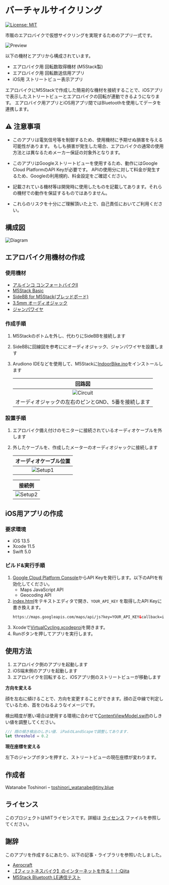 # バーチャルサイクリング

[![License: MIT](https://img.shields.io/badge/License-MIT-yellow.svg)](https://opensource.org/licenses/MIT)

市販のエアロバイクで仮想サイクリングを実現するためのアプリ一式です。

![Preview](Preview/preview1.png)


以下の機材とアプリから構成されています。

* エアロバイク用 回転数取得機材 (M5Stack製)
* エアロバイク用 回転数送信用アプリ
* iOS用 ストリートビュー表示アプリ

エアロバイクにM5Stackで作成した簡易的な機材を接続することで、iOSアプリで表示したストリートビューとエアロバイクの回転が連動できるようになります。
エアロバイク用アプリとiOS用アプリ間ではBluetoothを使用してデータを連携します。


## :warning: 注意事項

- このアプリは電気信号等を制御するため、使用機材に予期せぬ損害を与える可能性があります。
  もしも損害が発生した場合、エアロバイクの通常の使用方法とは異なるためメーカー保証の対象外となります。

- このアプリはGoogleストリートビューを使用するため、動作にはGoogle Cloud PlatformのAPI Keyが必要です。
  APIの使用分に対して料金が発生するため、Googleの利用規約、料金設定をご確認ください。

- 記載されている機材等は開発時に使用したものを記載してあります。それらの機材での動作を保証するものではありません。

- これらのリスクを十分にご理解頂いた上で、自己責任においてご利用ください。


## 構成図

![Diagram](Preview/diagram.png)


## エアロバイク用機材の作成

### 使用機材

* [アルインコ コンフォートバイクⅡ](https://www.alinco.co.jp/product/fitness/detail/id=4175)
* [M5Stack Basic](https://www.switch-science.com/catalog/3647/)
* [SideBB for M5Stack(ブレッドボード)](https://www.switch-science.com/catalog/4098/)
* [3.5mm オーディオジャック](https://www.switch-science.com/catalog/619/)
* [ジャンパワイヤ](https://www.switch-science.com/catalog/314/)

### 作成手順

1. M5Stackのボトムを外し、代わりにSideBBを接続します
2. SideBBに回線図を参考ににオーディオジャック、ジャンパワイヤを設置します
3. Arudiono IDEなどを使用して、M5Stackに[IndoorBike.ino](IndoorBike/IndoorBike.ino)をインストールします

    |  回路図 |
    | :-------------: |
    | ![Circuit](Preview/circuit.png)  |
    | オーディオジャックの左右のピンとGND、5番を接続します  |

### 設置手順

1. エアロバイク備え付けのモニターに接続されているオーディオケーブルを外します
2. 外したケーブルを、作成したメーターのオーディオジャックに接続します


    |  オーディオケーブル位置 |
    | :-------------: |
    | ![Setup1](Preview/setup1.png)  |

    |  接続例 |
    | :-------------: |
    | ![Setup2](Preview/setup2.png)  |


## iOS用アプリの作成

### 要求環境

- iOS 13.5
- Xcode 11.5
- Swift 5.0

### ビルド&実行手順

1. [Google Cloud Platform Console](https://cloud.google.com/console/)からAPI Keyを発行します。以下のAPIを有効化してください。
    - Maps JavaScript API
    - Geocoding API
2. [index.html](iOS/VirtualCycling/www/index.html)をテキストエディタで開き、`YOUR_API_KEY` を取得したAPI Keyに書き換えます。
    ```html
    https://maps.googleapis.com/maps/api/js?key=YOUR_API_KEY&callback=initialize
    ```
3. Xcodeで[VirtualCycling.xcodeproj](iOS/VirtualCycling.xcodeproj)を開きます。
4. Runボタンを押してアプリを実行します。

## 使用方法

1. エアロバイク側のアプリを起動します
2. iOS端末側のアプリを起動します
3. エアロバイクを回転すると、iOSアプリ側のストリートビューが移動します

**方向を変える**

顔を左右に傾けることで、方向を変更することができます。顔の正中線で判定しているため、首をひねるようなイメージです。

検出精度が悪い場合は使用する環境に合わせて[ContentViewModel.swift](iOS/VirtualCycling/ContentViewModel.swift)のしきい値を調整してください。

```swift
/// 顔の傾き検出のしきい値. iPadのLandScapeで調整してあります.
let threshold = 0.2
```

**現在座標を変える**

左下のジャンプボタンを押すと、ストリートビューの現在座標が変わります。


## 作成者

Watanabe Toshinori – toshinori_watanabe@tiny.blue


## ライセンス

このプロジェクトはMITライセンスです。詳細は [ライセンス](LICENSE) ファイルを参照してください。


## 謝辞

このアプリを作成するにあたり、以下の記事・ライブラリを参照いたしました。

* [Aerocraft](https://github.com/mizucoffee/Aerocraft)
* [【フィットネスバイク】のインターネットを作る！！:Qiita](https://qiita.com/ie4/items/130308793444bd98179f)
* [M5Stack Bluetooth LE通信テスト](https://github.com/FromF/M5Stack-Color-BluetoothLE)
